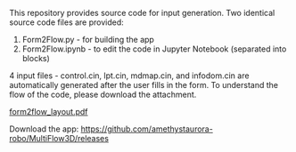 This repository provides source code for input generation. Two identical source code files are provided:

1. Form2Flow.py - for building the app
2. Form2Flow.ipynb - to edit the code in Jupyter Notebook (separated into blocks)

4 input files - control.cin, lpt.cin, mdmap.cin, and infodom.cin are automatically generated after the user fills in the form.
To understand the flow of the code, please download the attachment.

[form2flow_layout.pdf](https://github.com/user-attachments/files/18524766/form2flow_layout.pdf)

Download the app:
https://github.com/amethystaurora-robo/MultiFlow3D/releases
